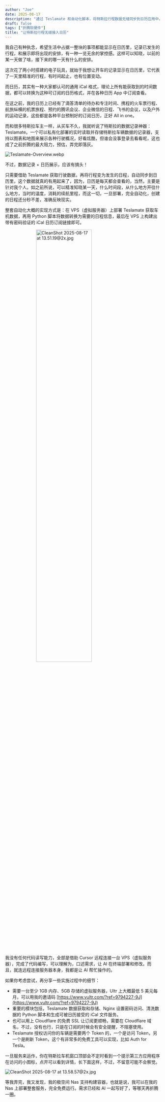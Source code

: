 ```yaml
---
author: "Joe"
date: 2025-08-17
description: "通过 Teslamate 和自动化脚本，将特斯拉行程数据无缝同步到日历应用中，实现行程记录的可视化管理"
draft: false
tags: ["折腾软硬件"]
title: "让特斯拉行程无缝接入日历"
---
```


我自己有种执念，希望生活中占据一整块的事项都能显示在日历里，记录已发生的行程，和展示即将出现的安排，有一种一览无余的掌控感。这样可以知晓，以前的某一天做了啥，接下来的哪一天有什么的安排。

这次花了两小时搭建的电子玩具，就始于我想让开车的记录显示在日历里，它代表了一天里精准的行程，有时间起止，也有位置变动。

而日历，其实有一种大家都认可的通用 iCal 格式，理论上所有能获取到的时间数据，都可以转换为这种可订阅的日历格式，并在各种日历 App 中订阅查看。

在这之前，我的日历上已经有了滴答清单的待办和专注时间、携程的火车票行程、航旅纵横的机票旅程、预约的腾讯会议、企业微信的日程、飞书的会议，以及户外的运动记录，这些都是各种平台预制好的订阅日历，正好 All in one。

而和很多特斯拉车主一样，从买车不久，我就听说了特斯拉的数据记录神器：Teslamate。一个可以私有化部署的实时读取并存储特斯拉车辆数据的记录器，支持以图表和地图来展示各种行驶概况，好看炫酷，但谁会没事登录去看看呢，这也成了之前折腾的最大阻力，预估，弄完即落灰。

![Teslamate-Overview.webp](/images/posts/tesla-calendar-integration-automation/Teslamate-Overview.webp)

不过，数据记录 + 日历展示，应该有搞头！

只需要借助 Teslamate 获取行驶数据，再将行程变为发生的日程，自动同步到日历里，这个数据就真的有用起来了，因为，日历是每天都会查看的，当然，主要是针对我个人。如之前所说，可以精准知晓某一天，什么时间段，从什么地方开往什么地方，当时的温度，消耗的续航里程，而这一切，一旦部署，完全自动化，创建的日程还分秒不差，准确反映现实。

整套自动化大概的实现方式是：在 VPS（虚拟服务器）上部署 Teslamate 获取车机数据，再用 Python 脚本将数据转换为需要的日程信息，最后在 VPS 上构建出带有密码验证的 iCal 日历订阅链接即可。

<img src="/images/posts/tesla-calendar-integration-automation/CleanShot_2025-08-17_at_13.51.192x.webp" alt="CleanShot 2025-08-17 at 13.51.19@2x.jpg" style="width: 60%; max-width: 600px; height: auto; display: block; margin: 0 auto;" />

我没有任何代码读写能力，全部是借助 Cursor 远程连接一台 VPS（虚拟服务器），完成了代码编写，可以理解为，口述需求，让 AI 在终端部署和修改。而且，就连远程连接服务器本身，我都是让 AI 帮忙操作的。

如果你考虑尝试，再分享一些实施过程中的细节：

- 需要一台至少 1GB 内存、5GB 存储的虚拟服务器，Ultr 上大概最低 5 美元每月，可以用我的邀请码 [https://www.vultr.com/?ref=9794227-9J](https://www.vultr.com/?ref=9794227-9J)
- 重要的模块包括，Teslamate 数据获取和存储、Nginx 设置密码访问、清洗数据的 Python 脚本和生成可被日历接受的 iCal 文件服务。
- 也可以用上 Cloudflare 的免费 SSL 让订阅更顺畅，需要在 Cloudflare 域名，不过，没有也行，只是在订阅的时候会有安全提醒，不阻塞使用。
- Teslamate 授权访问你的车辆是需要两个 Token 的，一个是访问 Token，另一个是刷新 Token，这个有非常多的免费工具可以实现，比如 Auth for Tesla。

一旦服务来运作，你在特斯拉车机窗口顶部会不定时看到一个提示第三方应用程序在访问的小图标，点开可以看到详情，长下面这样，不过，不留意可能不会察觉。

![CleanShot 2025-08-17 at 13.58.57@2x.jpg](/images/posts/tesla-calendar-integration-automation/CleanShot_2025-08-17_at_13.58.572x.webp)

等我弄完，我又发现，我的极空间 Nas 支持构建容器，也就是说，我可以在我的 Nas 上部署整套服务，完全免费运行。需求已经和 AI 一起写好了，等哪天再折腾一圈。
